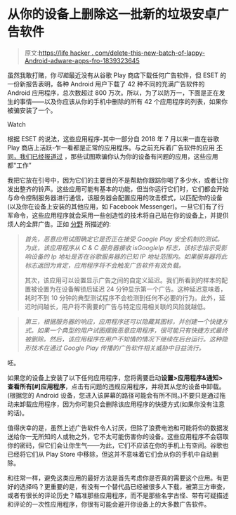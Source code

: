 # 从你的设备上删除这一批新的垃圾安卓广告软件

> 原文:[https://life hacker . com/delete-this-new-batch-of-lappy-Android-adware-apps-fro-1839323645](https://lifehacker.com/delete-this-new-batch-of-crappy-android-adware-apps-fro-1839323645)

虽然我敢打赌，你*可能*最近没有从谷歌 Play 商店下载任何广告软件，但 ESET 的一份新报告表明，各种 Android 用户下载了 42 种不同的充满广告软件的 Android 应用程序，总次数超过 800 万次。所以，为了以防万一，下面是正在发生的事情——以及你应该从你的手机中删除的所有 42 个应用程序的列表，如果你被骗安装了一个。

Watch

根据 ESET 的说法，这些应用程序-其中一部分自 2018 年 7 月以来一直在谷歌 Play 商店上活跃-乍一看都是正常的应用程序。与之前充斥着广告软件的应用 [不同，我们已经报道过](https://lifehacker.com/delete-these-android-adware-apps-that-try-to-hide-on-yo-1839027549) ，那些试图欺骗你认为你的设备有问题的应用，这些应用都“工作”

我把它放在引号中，因为它们的主要目的不是帮助你跟踪你喝了多少水，或者让你发出整齐的铃声。这些应用可能有基本的功能，但当你运行它们时，它们都会开始与命令控制服务器进行通信，该服务器会配置应用的攻击模式，以匹配你的设备(以及你在设备上安装的其他应用，如 Facebook Messenger)。一旦它们有了行军命令，这些应用程序就会采用一些创造性的技术将自己贴在你的设备上，并提供烦人的全屏广告。正如 [分野](https://www.welivesecurity.com/2019/10/24/tracking-down-developer-android-adware/) 所描述的:

> *首先，恶意应用试图确定它是否正在接受 Google Play 安全机制的测试。为此，该应用程序从 C & C 服务器接收 isGoogleIp 标志，该标志指示受影响设备的 Ip 地址是否在谷歌服务器的已知 IP 地址范围内。如果服务器将此标志返回为肯定，应用程序将不会触发广告软件有效负载。*
> 
> 其次，该应用可以设置显示广告之间的自定义延迟。我们所看到的样本的配置被设置为在设备解锁后延迟 24 分钟显示第一个广告。这种延迟意味着，耗时不到 10 分钟的典型测试程序不会检测到任何不必要的行为。此外，延迟时间越长，用户将不需要的广告与特定应用相关联的风险就越低。

> *第三，根据服务器的响应，应用程序还可以隐藏其图标，并创建一个快捷方式。如果一个典型的用户试图摆脱恶意应用程序，很可能只有快捷方式最终被删除。然后，该应用程序在用户不知情的情况下继续在后台运行。这种隐形技术在通过 Google Play 传播的广告软件相关威胁中日益流行。*

呸。

如果您的设备上安装了以下任何应用程序，您将需要启动**设置>应用程序&通知>查看所有[#]应用程序**，点击有问题的违规应用程序，并将其从您的设备中卸载。(根据您的 Android 设备，您进入该屏幕的路径可能会有所不同。)不要只是通过拖动来卸载应用程序，因为你可能只会删除该应用程序的快捷方式(如果你没有注意的话)。

值得庆幸的是，虽然上述广告软件令人讨厌，但除了浪费电池和可能将你的数据发送给你一无所知的人或物之外，它不太可能伤害你的设备。这些应用程序不会窃取你的密码，但它们会让你生气——为此，它们不应该在你的手机上有空间。谷歌也已经将它们从 Play Store 中移除，但这并不意味着它们会从你的手机中自动删除。

和往常一样，避免这类应用的最好方法是首先考虑你是否真的需要这个应用。有更好的选择吗？更重要的是，有没有一个替代品已经被很多人下载，被第三方审查，或者有很长的评论历史？瞄准那些应用程序，而不是那些名字古怪、带有可疑描述和评论的一次性应用程序，你很有可能会避开你设备上的大多数广告软件。